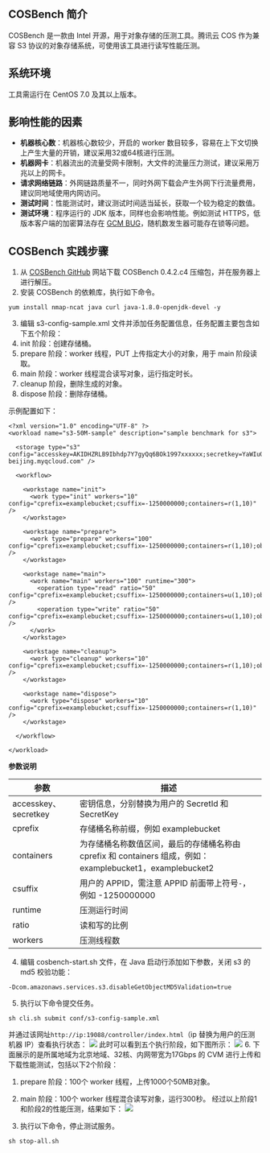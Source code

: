## COSBench 简介

COSBench 是一款由 Intel 开源，用于对象存储的压测工具。腾讯云 COS 作为兼容 S3 协议的对象存储系统，可使用该工具进行读写性能压测。


## 系统环境

工具需运行在 CentOS 7.0 及其以上版本。


## 影响性能的因素

- **机器核心数**：机器核心数较少，开启的 worker 数目较多，容易在上下文切换上产生大量的开销，建议采用32或64核进行压测。
- **机器网卡**：机器流出的流量受网卡限制，大文件的流量压力测试，建议采用万兆以上的网卡。
- **请求网络链路**：外网链路质量不一，同时外网下载会产生外网下行流量费用，建议同地域使用内网访问。
- **测试时间**：性能测试时，建议测试时间适当延长，获取一个较为稳定的数值。
- **测试环境**：程序运行的 JDK 版本，同样也会影响性能。例如测试 HTTPS，低版本客户端的加密算法存在 [GCM BUG](https://bugs.openjdk.java.net/browse/JDK-8201633)，随机数发生器可能存在锁等问题。




## COSBench 实践步骤

1. 从 [COSBench GitHub](https://github.com/intel-cloud/cosbench/releases) 网站下载 COSBench 0.4.2.c4 压缩包，并在服务器上进行解压。
2. 安装 COSBench 的依赖库，执行如下命令。
```
yum install nmap-ncat java curl java-1.8.0-openjdk-devel -y
```
3. 编辑 s3-config-sample.xml 文件并添加任务配置信息，任务配置主要包含如下五个阶段：
 1.   init 阶段：创建存储桶。
 1.   prepare 阶段：worker 线程，PUT 上传指定大小的对象，用于 main 阶段读取。
 1.   main 阶段：worker 线程混合读写对象，运行指定时长。
 1.   cleanup 阶段，删除生成的对象。
 1.   dispose 阶段：删除存储桶。

示例配置如下：
```shell
<?xml version="1.0" encoding="UTF-8" ?>
<workload name="s3-50M-sample" description="sample benchmark for s3">

  <storage type="s3" config="accesskey=AKIDHZRLB9Ibhdp7Y7gyQq6BOk1997xxxxxx;secretkey=YaWIuQmCSZ5ZMniUM6hiaLxHnxxxxxx;endpoint=http://cos.ap-beijing.myqcloud.com" />

  <workflow>

    <workstage name="init">
      <work type="init" workers="10" config="cprefix=examplebucket;csuffix=-1250000000;containers=r(1,10)" />
    </workstage>

    <workstage name="prepare">
      <work type="prepare" workers="100" config="cprefix=examplebucket;csuffix=-1250000000;containers=r(1,10);objects=r(1,1000);sizes=c(50)MB" />
    </workstage>

    <workstage name="main">
      <work name="main" workers="100" runtime="300">
        <operation type="read" ratio="50" config="cprefix=examplebucket;csuffix=-1250000000;containers=u(1,10);objects=u(1,1000)" />
        <operation type="write" ratio="50" config="cprefix=examplebucket;csuffix=-1250000000;containers=u(1,10);objects=u(1000,2000);sizes=c(50)MB" />
      </work>
    </workstage>

    <workstage name="cleanup">
      <work type="cleanup" workers="10" config="cprefix=examplebucket;csuffix=-1250000000;containers=r(1,10);objects=r(1,2000)" />
    </workstage>

    <workstage name="dispose">
      <work type="dispose" workers="10" config="cprefix=examplebucket;csuffix=-1250000000;containers=r(1,10)" />
    </workstage>

  </workflow>

</workload>
```

**参数说明**

|  参数     |    描述       |
|-----------|----------------|
|    accesskey、secretkey    |    密钥信息，分别替换为用户的 SecretId  和 SecretKey  |
|      cprefix         |      存储桶名称前缀，例如 examplebucket            |
|  containers |   为存储桶名称数值区间，最后的存储桶名称由 cprefix 和 containers 组成，例如：examplebucket1，examplebucket2   |
|    csuffix          |      用户的 APPID，需注意 APPID 前面带上符号`-`，例如 -1250000000      |
|     runtime        |    压测运行时间     |
|     ratio       |       读和写的比例     |
|   workers          |  压测线程数       |

4. 编辑 cosbench-start.sh 文件，在 Java 启动行添加如下参数，关闭 s3 的 md5 校验功能：
```plaintext
-Dcom.amazonaws.services.s3.disableGetObjectMD5Validation=true
```
5. 执行以下命令提交任务。
```plaintext
sh cli.sh submit conf/s3-config-sample.xml
```
并通过该网址`http://ip:19088/controller/index.html`（ip 替换为用户的压测机器 IP）查看执行状态：
![](https://main.qcloudimg.com/raw/77f1631fa15141332d123fb472bab7ac.png)
此时可以看到五个执行阶段，如下图所示：
![](https://main.qcloudimg.com/raw/3ccb5a60253ceb20c6da9292582c4355.png)
6. 下面展示的是所属地域为北京地域、32核、内网带宽为17Gbps 的 CVM 进行上传和下载性能测试，包括以下2个阶段：
 1. prepare 阶段：100个 worker 线程，上传1000个50MB对象。
 2. main 阶段：100个 worker 线程混合读写对象，运行300秒。
经过以上阶段1和阶段2的性能压测，结果如下：
![](https://main.qcloudimg.com/raw/e3ac34b6f8340c5cbc834d4f98ba9341.png)

7. 执行以下命令，停止测试服务。
```plaintext
sh stop-all.sh
```


